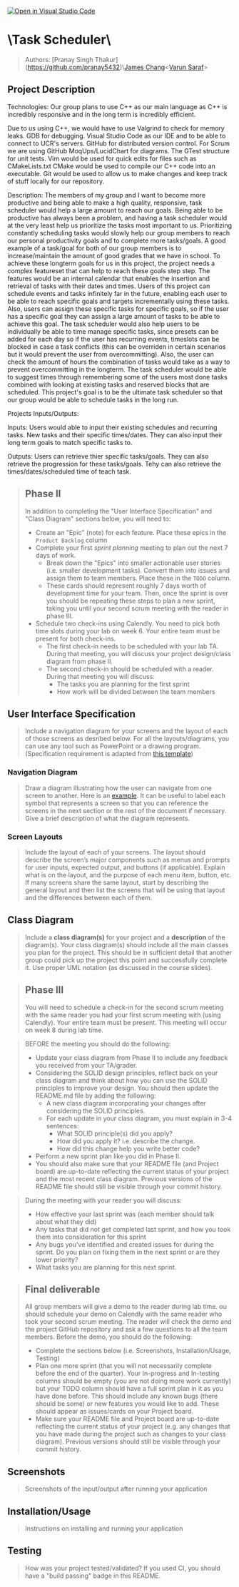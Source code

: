 [![Open in Visual Studio Code](https://classroom.github.com/assets/open-in-vscode-718a45dd9cf7e7f842a935f5ebbe5719a5e09af4491e668f4dbf3b35d5cca122.svg)](https://classroom.github.com/online_ide?assignment_repo_id=10966041&assignment_repo_type=AssignmentRepo)
# \Task Scheduler\
 
 > Authors: \[Pranay Singh Thakur](https://github.com/pranay5432)\\[James Chang](https://github.com/JamesChang039)\<[Varun Saraf](varun1724)\>

## Project Description
Technologies:
 Our group plans to use C++ as our main language as C++ is incredibly responsive and in the long term is incredibly efficient. 
 
Due to us using C++, we would have to use Valgrind to check for memory leaks.
GDB for debugging. 
Visual Studio Code as our IDE and to be able to connect to UCR's servers.
GitHub for distributed version control. 
For Scrum we are using GitHub MoqUps/LucidChart for diagrams. 
The GTest structure for unit tests. 
Vim would be used for quick edits for files such as CMakeLists.txt
CMake would be used to compile our C++ code into an executable.
Git would be used to allow us to make changes and keep track of stuff locally for our repository.

Description:
The members of my group and I want to become more productive and being able to make a high quality, responsive, task scheduler would help a large amount to reach our goals. Being able to be productive has always been a problem, and having a task scheduler would at the very least help us prioritize the tasks most important to us. Prioritizing constantly scheduling tasks would slowly help our group members to reach our personal productivity goals and to complete more tasks/goals. A good example of a task/goal for both of our group members is to increase/maintain the amount of good grades that we have in school. To achieve these longterm goals for us in this project, the project needs a complex featureset that can help to reach these goals step step. The features would be an internal calendar that enables the insertion and retrieval of tasks with their dates and times. Users of this project can schedule events and tasks infinitely far in the future, enabling each user to be able to reach specific goals and targets incrementally using these tasks. Also, users can assign these specific tasks for specific goals, so if the user has a specific goal they can assign a large amount of tasks to be able to achieve this goal. The task scheduler would also help users to be individually be able to time manage specific tasks, since presets can be added for each day so if the user has recurring events, timeslots can be blocked in case a task conflicts (this can be overriden in certain scenarios but it would prevent the user from overcommitting). Also, the user can check the amount of hours the combination of tasks would take as a way to prevent overcommitting in the longterm. The task scheduler would be able to suggest times through remembering some of the users most done tasks combined with looking at existing tasks and reserved blocks that are scheduled. This project's goal is to be the ultimate task scheduler so that our group would be able to schedule tasks in the long run.

Projects Inputs/Outputs:

Inputs:
Users would able to input their existing schedules and recurring tasks. New tasks and their specific times/dates. They can also input their long term goals to match specific tasks to.

Outputs:
Users can retrieve thier specific tasks/goals. They can also retrieve the progression for these tasks/goals. Tehy can also retrieve the times/dates/scheduled time of teach task.
 > ## Phase II
 > In addition to completing the "User Interface Specification" and "Class Diagram" sections below, you will need to:
 > * Create an "Epic" (note) for each feature. Place these epics in the `Product Backlog` column
 > * Complete your first *sprint planning* meeting to plan out the next 7 days of work.
 >   * Break down the "Epics" into smaller actionable user stories (i.e. smaller development tasks). Convert them into issues and assign them to team members. Place these in the `TODO` column.
 >   * These cards should represent roughly 7 days worth of development time for your team. Then, once the sprint is over you should be repeating these steps to plan a new sprint, taking you until your second scrum meeting with the reader in phase III.
 > * Schedule two check-ins using Calendly. You need to pick both time slots during your lab on week 6. Your entire team must be present for both check-ins.
 >   * The first check-in needs to be scheduled with your lab TA. During that meeting, you will discuss your project design/class diagram from phase II.
 >   * The second check-in should be scheduled with a reader. During that meeting you will discuss:
 >     * The tasks you are planning for the first sprint
 >     * How work will be divided between the team members
## User Interface Specification
 > Include a navigation diagram for your screens and the layout of each of those screens as desribed below. For all the layouts/diagrams, you can use any tool such as PowerPoint or a drawing program. (Specification requirement is adapted from [this template](https://redirect.cs.umbc.edu/~mgrass2/cmsc345/Template_UI.doc))

### Navigation Diagram
> Draw a diagram illustrating how the user can navigate from one screen to another. Here is an [example](https://creately.com/diagram/example/ikfqudv82/user-navigation-diagram-classic?r=v). It can be useful to label each symbol that represents a screen so that you can reference the screens in the next section or the rest of the document if necessary. Give a brief description of what the diagram represents.

### Screen Layouts
> Include the layout of each of your screens. The layout should describe the screen’s major components such as menus and prompts for user inputs, expected output, and buttons (if applicable). Explain what is on the layout, and the purpose of each menu item, button, etc. If many screens share the same layout, start by describing the general layout and then list the screens that will be using that layout and the differences between each of them.

## Class Diagram
 > Include a **class diagram(s)** for your project and a **description** of the diagram(s). Your class diagram(s) should include all the main classes you plan for the project. This should be in sufficient detail that another group could pick up the project this point and successfully complete it. Use proper UML notation (as discussed in the course slides).
 
 > ## Phase III
 > You will need to schedule a check-in for the second scrum meeting with the same reader you had your first scrum meeting with (using Calendly). Your entire team must be present. This meeting will occur on week 8 during lab time.
 
 > BEFORE the meeting you should do the following:
 > * Update your class diagram from Phase II to include any feedback you received from your TA/grader.
 > * Considering the SOLID design principles, reflect back on your class diagram and think about how you can use the SOLID principles to improve your design. You should then update the README.md file by adding the following:
 >   * A new class diagram incorporating your changes after considering the SOLID principles.
 >   * For each update in your class diagram, you must explain in 3-4 sentences:
 >     * What SOLID principle(s) did you apply?
 >     * How did you apply it? i.e. describe the change.
 >     * How did this change help you write better code?
 > * Perform a new sprint plan like you did in Phase II.
 > * You should also make sure that your README file (and Project board) are up-to-date reflecting the current status of your project and the most recent class diagram. Previous versions of the README file should still be visible through your commit history.
 
> During the meeting with your reader you will discuss: 
 > * How effective your last sprint was (each member should talk about what they did)
 > * Any tasks that did not get completed last sprint, and how you took them into consideration for this sprint
 > * Any bugs you've identified and created issues for during the sprint. Do you plan on fixing them in the next sprint or are they lower priority?
 > * What tasks you are planning for this next sprint.

 
 > ## Final deliverable
 > All group members will give a demo to the reader during lab time. ou should schedule your demo on Calendly with the same reader who took your second scrum meeting. The reader will check the demo and the project GitHub repository and ask a few questions to all the team members. 
 > Before the demo, you should do the following:
 > * Complete the sections below (i.e. Screenshots, Installation/Usage, Testing)
 > * Plan one more sprint (that you will not necessarily complete before the end of the quarter). Your In-progress and In-testing columns should be empty (you are not doing more work currently) but your TODO column should have a full sprint plan in it as you have done before. This should include any known bugs (there should be some) or new features you would like to add. These should appear as issues/cards on your Project board.
 > * Make sure your README file and Project board are up-to-date reflecting the current status of your project (e.g. any changes that you have made during the project such as changes to your class diagram). Previous versions should still be visible through your commit history. 
 
 ## Screenshots
 > Screenshots of the input/output after running your application
 ## Installation/Usage
 > Instructions on installing and running your application
 ## Testing
 > How was your project tested/validated? If you used CI, you should have a "build passing" badge in this README.
 
